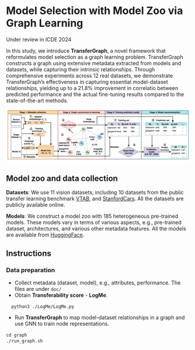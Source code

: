 # Model Selection with Model Zoo via Graph Learning
Under review in ICDE 2024

In this study, we introduce **TransferGraph**, a novel framework that reformulates model selection as a graph learning problem. TransferGraph constructs a graph using extensive metadata extracted from models and datasets, while capturing their intrinsic relationships. Through comprehensive experiments across 12 real datasets, we demonstrate TransferGraph’s effectiveness in capturing essential model-dataset relationships, yielding up to a 21.8% improvement in correlatio between predicted performance and the actual fine-tuning results compared to the state-of-the-art methods.

![image](https://github.com/zLizy/transferability_graph/blob/main/img/overview.jpg)

## Model zoo and data collection
**Datasets**: We use 11 vision datasets, including 10 datasets from the public transfer learning benchmark [VTAB](https://github.com/google-research/task_adaptation), and [StanfordCars](https://pytorch.org/vision/stable/generated/torchvision.datasets.StanfordCars.html). All the datasets are publicly available online.

**Models**: We construct a model zoo with 185 heterogeneous pre-trained models. These models vary in terms of various aspects, e.g., pre-trained dataset, architectures, and various other metadata features. All the models are available from [HuggingFace](https://huggingface.co/models).

## Instructions
### Data preparation
* Collect metadata (dataset, model), e.g., attributes, performance. The files are under `doc/`
* Obtain **Transferability score** - **LogMe**.
```console
  python3 ./LogMe/LogMe.py
```   
*  Run **TransferGraph** to map model-dataset relationships in a graph and use GNN to train node representations.
```console
cd graph
./run_graph.sh
``` 
